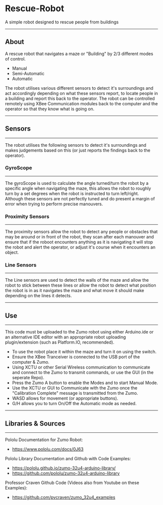 # Rescue-Robot

A simple robot designed to rescue people from buildings

----
## About

A rescue robot that navigates a maze or "Building" by 2/3 different modes of control.

- Manual
- Semi-Automatic
- Automatic

The robot utilises various different sensors to detect it's surroundings and act accordingly depending on what these sensors report, to locate people in a building and report this back to the operator. The robot can be controlled remotely using XBee Communication modules back to the computer and the operator so that they know what is going on.

----
## Sensors
----

The robot utilises the following sensors to detect it's surroundings and makes judgements based on this (or just reports the findings back to the operator).

### GyroScope
----
The gyroScope is used to calculate the angle turned/turn the robot by a specific angle when navigating the maze, this allows the robot to roughly turn by a set degrees when the robot is instructed to turn left/right. Although these sensors are not perfectly tuned and do present a margin of error when trying to perform precise manouvers.

### Proximity Sensors
----
The proximity sensors allow the robot to detect any people or obstacles that may be around or in front of the robot, they scan after each manouver and ensure that if the roboot encounters anything as it is navigating it will stop the robot and alert the operator, or adjust it's course when it encounters an object.

### Line Sensors
----
The Line sensors are used to detect the walls of the maze and allow the robot to stick between these lines or allow the robot to detect what position the robot is in as it navigates the maze and what move it should make depending on the lines it detects.

----
## Use
----
This code must be uploaded to the Zumo robot using either Arduino.ide or an alternative IDE editor with an appropriate robot uploading plugin/extension (such as Platform.IO, recommended).

- To use the robot place it within the maze and turn it on using the switch.
- Ensure the XBee Tranceiver is connected to the USB port of the computer & Zumo.
- Using XCTU or other Serial Wireless communication to communicate and connect to the Zumo to transmit commands, or use the GUI (in the seperate Repo).
- Press the Zumo A button to enable the Modes and to start Manual Mode.
- Use the XCTU or GUI to Communicate with the Zumo once the "Calibration Complete" message is transmitted from the Zumo.
- WASD allows for movement (or appropriate buttons).
- G/H allows you to turn On/Off the Automatic mode as needed.

----
## Libraries & Sources
----

Pololu Documentation for Zumo Robot:
 - https://www.pololu.com/docs/0J63

Pololu Library Documentation and Github with Code Examples:
- https://pololu.github.io/zumo-32u4-arduino-library/
- https://github.com/pololu/zumo-32u4-arduino-library

Professor Craven Github Code (Videos also from Youtube on these Examples):
- https://github.com/pvcraven/zumo_32u4_examples



